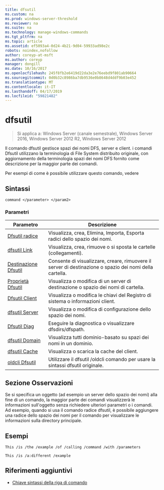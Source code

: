 ```yaml
---
title: dfsutil
ms.custom: na
ms.prod: windows-server-threshold
ms.reviewer: na
ms.suite: na
ms.technology: manage-windows-commands
ms.tgt_pltfrm: na
ms.topic: article
ms.assetid: ef5093a4-0d24-4b21-9d04-59933ad98e2c
robots: noindex,nofollow
author: coreyp-at-msft
ms.author: coreyp
manager: dongill
ms.date: 10/16/2017
ms.openlocfilehash: 245f8fb2e6419d22da3e2e76eebd9f801ab90664
ms.sourcegitcommit: 0d0b32c8986ba7db9536e0b8648d4ddf9b03e452
ms.translationtype: MT
ms.contentlocale: it-IT
ms.lasthandoff: 04/17/2019
ms.locfileid: "59821482"
---
```

# <a name="dfsutil"></a>dfsutil

>Si applica a: Windows Server (canale semestrale), Windows Server 2016, Windows Server 2012 R2, Windows Server 2012

Il comando dfsutil gestisce spazi dei nomi DFS, server e client. i comandi Dfsutil utilizzano la terminologia di File System distribuito originale, con aggiornamento della terminologia spazi dei nomi DFS fornito come descrizione per la maggior parte dei comandi.

Per esempi di come è possibile utilizzare questo comando, vedere 

## <a name="syntax"></a>Sintassi

```
command </parameter> </param2>
```

### <a name="parameters"></a>Parametri

|Parametro|Descrizione|
|-------|--------|
|[Dfsutil radice](dfsutil-root.md)|Visualizza, crea, Elimina, Importa, Esporta radici dello spazio dei nomi.|
|[dfsutil Link](dfsutil-link.md)|Visualizza, crea, rimuove o si sposta le cartelle \(collegamenti\).|
|[Destinazione Dfsutil](dfsutil-target.md)|Consente di visualizzare, creare, rimuovere il server di destinazione o spazio dei nomi della cartella.|
|[Proprietà Dfsutil](dfsutil-property.md)|Visualizza o modifica di un server di destinazione o spazio dei nomi di cartella.|
|[Dfsutil Client](dfsutil-client.md)|Visualizza o modifica le chiavi del Registro di sistema o informazioni client.|
|[dfsutil Server](dfsutil-server.md)|Visualizza o modifica di configurazione dello spazio dei nomi.|
|[Dfsutil Diag](dfsutil-diag.md)|Eseguire la diagnostica o visualizzare dfsdirs\/dfspath.|
|[dfsutil Domain](dfsutil-domain.md)|Visualizza tutti dominio\-basato su spazi dei nomi in un dominio.|
|[dfsutil Cache](dfsutil-cache.md)|Visualizza o scarica la cache del client.|
|[oldcli Dfsutil](dfsutil-oldcli.md)|Utilizzare il dfsutil \/oldcli comando per usare la sintassi dfsutil originale.|

## <a name="remarks-optional-section"></a>Sezione Osservazioni <optional section>
Se si specifica un oggetto \(ad esempio un server dello spazio dei nomi\) alla fine di un comando, la maggior parte dei comandi visualizzerà le informazioni sull'oggetto senza richiedere ulteriori parametri o i comandi. Ad esempio, quando si usa il comando radice dfsutil, è possibile aggiungere una radice dello spazio dei nomi per il comando per visualizzare le informazioni sulla directory principale.

## <a name="BKMK_Examples"></a>Esempi
<Here is where you put a detailed description of your example.>

```
This /is /the /example /of /calling /command /with /parameters
```

<Here is where you put a detailed description of another example.>

```
This /is /a:different /example
```

## <a name="additional-references"></a>Riferimenti aggiuntivi

-   [Chiave sintassi della riga di comando](command-line-syntax-key.md)


